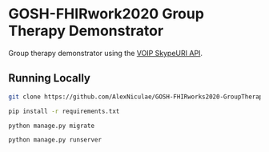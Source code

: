 # GOSH-FHIRwork2020 Group Therapy Demonstrator

Group therapy demonstrator using the [VOIP SkypeURI API](https://pypi.org/project/GOSH-FHIRworks2020-SkypeURI/).

## Running Locally

```bash
git clone https://github.com/AlexNiculae/GOSH-FHIRworks2020-GroupTherapy-Demonstrator-AlexandruVladNiculae.git
```

```bash
pip install -r requirements.txt
```

```bash
python manage.py migrate
```

```bash
python manage.py runserver
```
